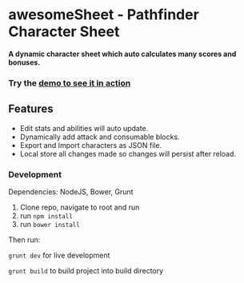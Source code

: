 # awesomeSheet - Pathfinder Character Sheet
**A dynamic character sheet which auto calculates many scores and bonuses.**
### Try the [demo to see it in action](http://zombiefox.github.io/awesomeSheet/)

## Features
- Edit stats and abilities will auto update.
- Dynamically add attack and consumable blocks.
- Export and Import characters as JSON file.
- Local store all changes made so changes will persist after reload.

### Development

Dependencies:
NodeJS, Bower, Grunt

1. Clone repo, navigate to root and run
2. run `npm install`
3. run `bower install`

Then run:

`grunt dev` for live development

`grunt build` to build project into build directory 
